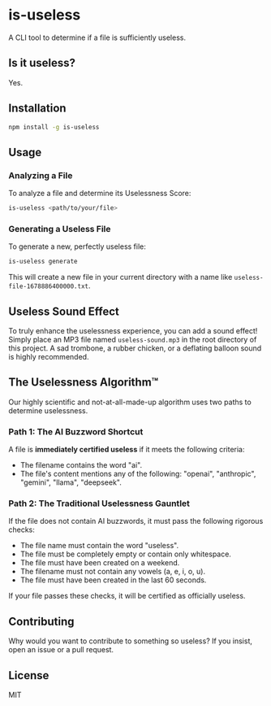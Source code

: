 # is-useless

A CLI tool to determine if a file is sufficiently useless.

## Is it useless?

Yes.

## Installation

```bash
npm install -g is-useless
```

## Usage

### Analyzing a File

To analyze a file and determine its Uselessness Score:
```bash
is-useless <path/to/your/file>
```

### Generating a Useless File

To generate a new, perfectly useless file:
```bash
is-useless generate
```
This will create a new file in your current directory with a name like `useless-file-1678886400000.txt`.

## Useless Sound Effect

To truly enhance the uselessness experience, you can add a sound effect!
Simply place an MP3 file named `useless-sound.mp3` in the root directory of this project.
A sad trombone, a rubber chicken, or a deflating balloon sound is highly recommended.

## The Uselessness Algorithm™

Our highly scientific and not-at-all-made-up algorithm uses two paths to determine uselessness.

### Path 1: The AI Buzzword Shortcut

A file is **immediately certified useless** if it meets the following criteria:
- The filename contains the word "ai".
- The file's content mentions any of the following: "openai", "anthropic", "gemini", "llama", "deepseek".

### Path 2: The Traditional Uselessness Gauntlet

If the file does not contain AI buzzwords, it must pass the following rigorous checks:

- The file name must contain the word "useless".
- The file must be completely empty or contain only whitespace.
- The file must have been created on a weekend.
- The filename must not contain any vowels (a, e, i, o, u).
- The file must have been created in the last 60 seconds.

If your file passes these checks, it will be certified as officially useless.

## Contributing

Why would you want to contribute to something so useless? If you insist, open an issue or a pull request.

## License

MIT
